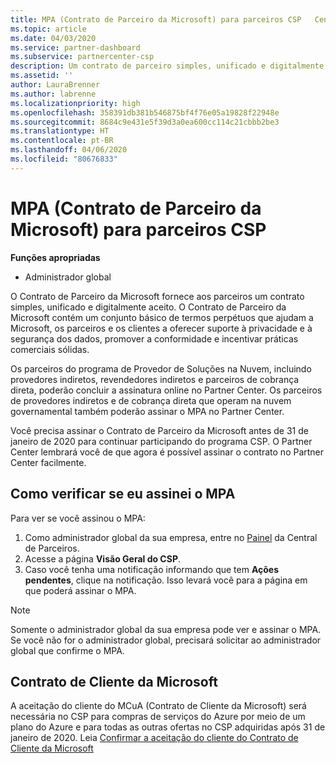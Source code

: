 ```yaml
---
title: MPA (Contrato de Parceiro da Microsoft) para parceiros CSP   Central de Parceiros
ms.topic: article
ms.date: 04/03/2020
ms.service: partner-dashboard
ms.subservice: partnercenter-csp
description: Um contrato de parceiro simples, unificado e digitalmente aceito.
ms.assetid: ''
author: LauraBrenner
ms.author: labrenne
ms.localizationpriority: high
ms.openlocfilehash: 358391db381b546875bf4f76e05a19828f22948e
ms.sourcegitcommit: 8684c9e431e5f39d3a0ea600cc114c21cbbb2be3
ms.translationtype: HT
ms.contentlocale: pt-BR
ms.lasthandoff: 04/06/2020
ms.locfileid: "80676833"
---
```

# <a name="microsoft-partner-agreement-mpa-for-csp-partners"></a>MPA (Contrato de Parceiro da Microsoft) para parceiros CSP 

**Funções apropriadas**

- Administrador global


O Contrato de Parceiro da Microsoft fornece aos parceiros um contrato simples, unificado e digitalmente aceito. O Contrato de Parceiro da Microsoft contém um conjunto básico de termos perpétuos que ajudam a Microsoft, os parceiros e os clientes a oferecer suporte à privacidade e à segurança dos dados, promover a conformidade e incentivar práticas comerciais sólidas.   

Os parceiros do programa de Provedor de Soluções na Nuvem, incluindo provedores indiretos, revendedores indiretos e parceiros de cobrança direta, poderão concluir a assinatura online no Partner Center. Os parceiros de provedores indiretos e de cobrança direta que operam na nuvem governamental também poderão assinar o MPA no Partner Center.

Você precisa assinar o Contrato de Parceiro da Microsoft antes de 31 de janeiro de 2020 para continuar participando do programa CSP. O Partner Center lembrará você de que agora é possível assinar o contrato no Partner Center facilmente.

## <a name="how-to-verify-if-i-have-signed-the-mpa"></a>Como verificar se eu assinei o MPA

Para ver se você assinou o MPA:

1. Como administrador global da sua empresa, entre no [Painel](https://partner.microsoft.com/dashboard/home) da Central de Parceiros.  
2. Acesse a página **Visão Geral do CSP**.
3. Caso você tenha uma notificação informando que tem **Ações pendentes**, clique na notificação. Isso levará você para a página em que poderá assinar o MPA. 

>[!NOTE] 
>Somente o administrador global da sua empresa pode ver e assinar o MPA. Se você não for o administrador global, precisará solicitar ao administrador global que confirme o MPA. 

## <a name="microsoft-customer-agreement"></a>Contrato de Cliente da Microsoft

A aceitação do cliente do MCuA (Contrato de Cliente da Microsoft) será necessária no CSP para compras de serviços do Azure por meio de um plano do Azure e para todas as outras ofertas no CSP adquiridas após 31 de janeiro de 2020. Leia [Confirmar a aceitação do cliente do Contrato de Cliente da Microsoft](confirm-customer-agreement.md)
 












